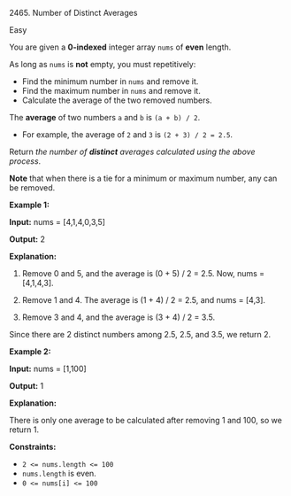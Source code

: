 2465\. Number of Distinct Averages

Easy

You are given a **0-indexed** integer array `nums` of **even** length.

As long as `nums` is **not** empty, you must repetitively:

*   Find the minimum number in `nums` and remove it.
*   Find the maximum number in `nums` and remove it.
*   Calculate the average of the two removed numbers.

The **average** of two numbers `a` and `b` is `(a + b) / 2`.

*   For example, the average of `2` and `3` is `(2 + 3) / 2 = 2.5`.

Return _the number of **distinct** averages calculated using the above process_.

**Note** that when there is a tie for a minimum or maximum number, any can be removed.

**Example 1:**

**Input:** nums = [4,1,4,0,3,5]

**Output:** 2

**Explanation:**

1. Remove 0 and 5, and the average is (0 + 5) / 2 = 2.5. Now, nums = [4,1,4,3].

2. Remove 1 and 4. The average is (1 + 4) / 2 = 2.5, and nums = [4,3].

3. Remove 3 and 4, and the average is (3 + 4) / 2 = 3.5.

Since there are 2 distinct numbers among 2.5, 2.5, and 3.5, we return 2. 

**Example 2:**

**Input:** nums = [1,100]

**Output:** 1

**Explanation:**

There is only one average to be calculated after removing 1 and 100, so we return 1. 

**Constraints:**

*   `2 <= nums.length <= 100`
*   `nums.length` is even.
*   `0 <= nums[i] <= 100`